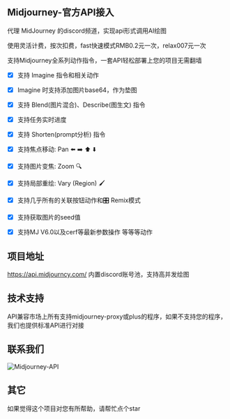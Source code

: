 ## Midjourney-官方API接入
代理 MidJourney 的discord频道，实现api形式调用AI绘图

使用灵活计费，按次扣费，fast快速模式RMB0.2元一次，relax007元一次

支持Midjourney全系列动作指令，一套API轻松部署上您的项目无需翻墙
- [x] 支持 Imagine 指令和相关动作
- [x] Imagine 时支持添加图片base64，作为垫图
- [x] 支持 Blend(图片混合)、Describe(图生文) 指令
- [x] 支持任务实时进度
- [x] 支持 Shorten(prompt分析) 指令
- [x] 支持焦点移动: Pan ⬅️ ➡️ ⬆️ ⬇️
- [x] 支持图片变焦: Zoom 🔍
- [x] 支持局部重绘: Vary (Region) 🖌
- [x] 支持几乎所有的关联按钮动作和🎛️ Remix模式
- [x] 支持获取图片的seed值
- [x] 支持MJ V6.0以及cerf等最新参数操作
      等等等动作
      


## 项目地址
https://api.midjourncy.com/
内置discord账号池，支持高并发绘图

## 技术支持
API兼容市场上所有支持midjourney-proxy或plus的程序，如果不支持您的程序，我们也提供标准API进行对接
## 联系我们
![Midjourney-API](https://fenghuaxueyuesic.oss-cn-beijing.aliyuncs.com/WechatIMG604.jpg)

## 其它
如果觉得这个项目对您有所帮助，请帮忙点个star

